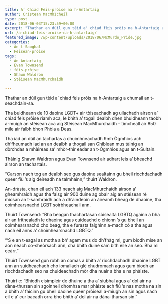```yaml
---
title: A’ Chiad Fèis-pròise na h-Antartaig
author: Crìstean MacMhìcheil
type: post
date: 2018-06-03T15:23:59+00:00
excerpt: "Thathar an dùil gun tèid a' chiad fèis pròis na h-Antartaig a chumail an t-seachdain-sa."
url: /a-chiad-feis-proise-na-h-antartaig/
featured_image: /wp-content/uploads/2018/06/McMurdo_Pride.jpg
categories:
  - An t-Saoghal
  - Fèisean-pròise
tags:
  - An Antartaig
  - Evan Townsend
  - fèis-pròise
  - Shawn Waldron
  - Stèisean MacMhurchaidh

---
```

Thathar an dùil gun tèid a&#8217; chiad fèis pròis na h-Antartaig a chumail an t-seachdain-sa.

Tha buidheann de 10 daoine LGDT+ air tòiseachadh ag ullachadh airson a&#8217; chiad fèis pròise riamh aca, le bhith a&#8217; togail dealbh dhen bhuidheann taobh a-muigh an stèisean aca aig Stèisean MacMhurchaidh &#8211; timcheall air 850 mìle air falbh bhon Phòla a Deas.

Tha iad an dùil an tachartas a chuimhneachadh 9mh Ògmhios ach dh&#8217;fheumadh iad an an dealbh a thogail san Ghiblean mus tàinig an dòrchdas a mhàireas sa&#8217; mhòr-thìr eadar an t-Ògmhios agus an t-Sultain.

Thàinig Shawn Waldron agus Evan Townsend air adhart leis a&#8217; bheachd airson an tachartais.

&#8220;Carson nach tog an dealbh seo gus daoine sealtainn gu bheil riochdachadh queer fiù &#8217;s aig deireadh na talmhainn,&#8221; thuirt Waldron.

An-dràsta, chan eil ach 133 neach aig MacMhurchaidh airson a&#8217; gheamhraidh agus tha faisg air 900 duine ag obair aig an stèisean rè mìosan an t-samhraidh ach a dh&#8217;aindeoin an àireamh bheag de dhaoine, tha coimhearsnachd LGBT soirbheachail ann.

Thuirt Townsend: &#8220;Bha beagan thachartasan sòisealta LGBTQ againn a bha air an frithealadh le dhaoine agus cuideachd o chionn &#8217;s gu bheil an coimhearsnachd cho beag, tha e furasta faighinn a-mach cò a tha agus nach eil anns a&#8217; choimhearsnachd LGBTQ.&#8221;

&#8220;&#8216;S e an t-eagal as motha a bh&#8217; agam mus do dh&#8217;fhàg mi, gum biodh mise an aon neach co-sheòrsach ann, cha bhith duine sam bith eile an seo. Bha mi ceàrr.&#8221;

Thuirt Townsend gun robh an comas a bhith a&#8217; riochdachadh dhaoine LGBT ann an suidheachadh cho iomallach glè chudromach agus gum biodh an riochdachadh seo na chuideachadh mòr dha nuair a bha e na phàiste.

Thuirt e: &#8220;Bhiodh eisimpleir de dhuine a tha a&#8217; siubhal agus a&#8217; dol air na dàna-thursan sin sgoinneil dhomhsa mar phàiste ach fiù &#8217;s nas motha na sin a bhith a&#8217; faicinn gu bheil daoine queer pròiseal a-miugh an sin agus nach eil e a&#8217; cur bacadh orra bho bhith a&#8217; dol air na dàna-thursan sin.&#8221;